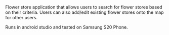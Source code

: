 Flower store application that allows users to search for flower stores based on their criteria. Users can also add/edit existing flower stores onto the map for other users.

Runs in android studio and tested on Samsung S20 Phone.
